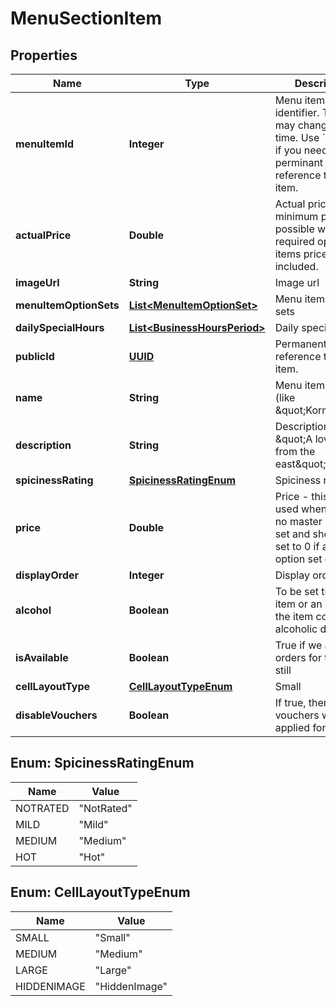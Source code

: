 
# MenuSectionItem

## Properties
Name | Type | Description | Notes
------------ | ------------- | ------------- | -------------
**menuItemId** | **Integer** | Menu item identifier. This ID may change at any time. Use &#x60;PublicId&#x60; if you need a perminant reference to the item. |  [optional]
**actualPrice** | **Double** | Actual price - the minimum price possible when all required option set items prices are included. |  [optional]
**imageUrl** | **String** | Image url |  [optional]
**menuItemOptionSets** | [**List&lt;MenuItemOptionSet&gt;**](MenuItemOptionSet.md) | Menu item option sets |  [optional]
**dailySpecialHours** | [**List&lt;BusinessHoursPeriod&gt;**](BusinessHoursPeriod.md) | Daily special hours |  [optional]
**publicId** | [**UUID**](UUID.md) | Permanent reference to the item. |  [optional]
**name** | **String** | Menu item name (like \&quot;Korma\&quot;) |  [optional]
**description** | **String** | Description (like \&quot;A lovely dish from the east\&quot;) |  [optional]
**spicinessRating** | [**SpicinessRatingEnum**](#SpicinessRatingEnum) | Spiciness rating |  [optional]
**price** | **Double** | Price - this is only used when there is no master option set and should be set to 0 if a master option set exists. |  [optional]
**displayOrder** | **Integer** | Display order |  [optional]
**alcohol** | **Boolean** | To be set true if the item or an option of the item contains an alcoholic drink. |  [optional]
**isAvailable** | **Boolean** | True if we accept orders for this item still |  [optional]
**cellLayoutType** | [**CellLayoutTypeEnum**](#CellLayoutTypeEnum) | Small | Medium | Large  Affects the layout of the menu. |  [optional]
**disableVouchers** | **Boolean** | If true, then vouchers won&#39;t be applied for this item |  [optional]


<a name="SpicinessRatingEnum"></a>
## Enum: SpicinessRatingEnum
Name | Value
---- | -----
NOTRATED | &quot;NotRated&quot;
MILD | &quot;Mild&quot;
MEDIUM | &quot;Medium&quot;
HOT | &quot;Hot&quot;


<a name="CellLayoutTypeEnum"></a>
## Enum: CellLayoutTypeEnum
Name | Value
---- | -----
SMALL | &quot;Small&quot;
MEDIUM | &quot;Medium&quot;
LARGE | &quot;Large&quot;
HIDDENIMAGE | &quot;HiddenImage&quot;



